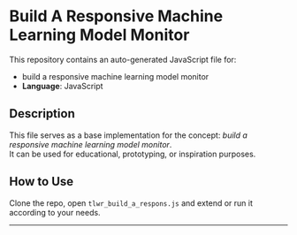 # Build A Responsive Machine Learning Model Monitor

This repository contains an auto-generated JavaScript file for:

- build a responsive machine learning model monitor
- **Language**: JavaScript

## Description

This file serves as a base implementation for the concept: *build a responsive machine learning model monitor*.  
It can be used for educational, prototyping, or inspiration purposes.

## How to Use

Clone the repo, open `tlwr_build_a_respons.js` and extend or run it according to your needs.

---


